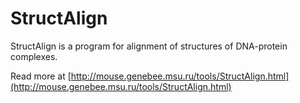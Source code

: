 # StructAlign

StructAlign is a program for alignment of structures of DNA-protein complexes.

Read more at [http://mouse.genebee.msu.ru/tools/StructAlign.html](http://mouse.genebee.msu.ru/tools/StructAlign.html)
